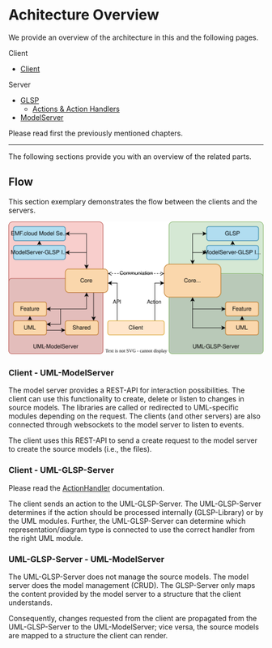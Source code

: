# Achitecture Overview

We provide an overview of the architecture in this and the following pages.

Client

- [Client](./client/client.md)

Server

- [GLSP](./server/glsp.md)
  - [Actions & Action Handlers](./server/actions.md)
- [ModelServer](./server/model-server.md)

Please read first the previously mentioned chapters.

---

The following sections provide you with an overview of the related parts.

## Flow

This section exemplary demonstrates the flow between the clients and the servers.

![Flow](../resources/Flow.drawio.svg)

### Client - UML-ModelServer

The model server provides a REST-API for interaction possibilities. The client can use this functionality to create, delete or listen to changes in source models. The libraries are called or redirected to UML-specific modules depending on the request. The clients (and other servers) are also connected through websockets to the model server to listen to events.

The client uses this REST-API to send a create request to the model server to create the source models (i.e., the files).

### Client - UML-GLSP-Server

Please read the [ActionHandler](https://www.eclipse.org/glsp/documentation/actionhandler/) documentation.

The client sends an action to the UML-GLSP-Server. The UML-GLSP-Server determines if the action should be processed internally (GLSP-Library) or by the UML modules. Further, the UML-GLSP-Server can determine which representation/diagram type is connected to use the correct handler from the right UML module.

### UML-GLSP-Server - UML-ModelServer

The UML-GLSP-Server does not manage the source models. The model server does the model management (CRUD). The GLSP-Server only maps the content provided by the model server to a structure that the client understands.

Consequently, changes requested from the client are propagated from the UML-GLSP-Server to the UML-ModelServer; vice versa, the source models are mapped to a structure the client can render.
